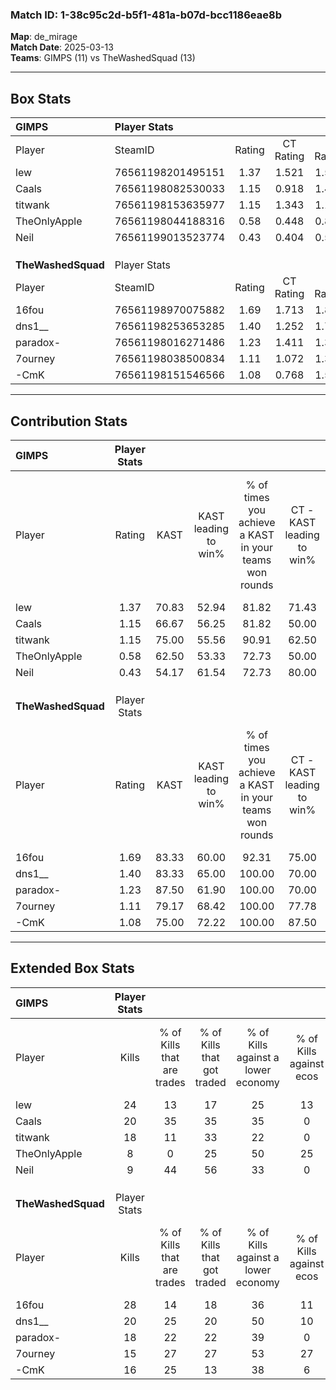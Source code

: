 ### Match ID: 1-38c95c2d-b5f1-481a-b07d-bcc1186eae8b  
**Map**: de_mirage  
**Match Date**: 2025-03-13  
**Teams**: GIMPS (11) vs TheWashedSquad (13)  

---  

## Box Stats  

| **GIMPS**          | Player Stats      |        |           |          |       |       |       |         |        |      |     |
| :- | :- | :-: | :-: | :-: | :-: | :-: | :-: | :-: | :-: | :-: | :-: |
| Player             | SteamID           | Rating | CT Rating | T Rating | KAST  |  ADR  | Kills | Assists | Deaths | K/D  | HS% |
| lew                | 76561198201495151 |  1.37  |   1.521   |  1.526   | 70.83 | 112.8 |  24   |    7    |   21   | 1.14 | 54  |
| Caals              | 76561198082530033 |  1.15  |   0.918   |  1.486   | 66.67 | 84.2  |  20   |    4    |   18   | 1.11 | 60  |
| titwank            | 76561198153635977 |  1.15  |   1.343   |  1.143   | 75.00 | 84.8  |  18   |    6    |   18   | 1.00 | 61  |
| TheOnlyApple       | 76561198044188316 |  0.58  |   0.448   |  0.837   | 62.50 | 43.9  |   8   |    7    |   18   | 0.44 | 50  |
| Neil               | 76561199013523774 |  0.43  |   0.404   |  0.583   | 54.17 | 38.0  |   9   |    3    |   22   | 0.41 | 44  |
|                    |                   |        |           |          |       |       |       |         |        |      |     |
|                    |                   |        |           |          |       |       |       |         |        |      |     |
|                    |                   |        |           |          |       |       |       |         |        |      |     |
| **TheWashedSquad** | Player Stats      |        |           |          |       |       |       |         |        |      |     |
| Player             | SteamID           | Rating | CT Rating | T Rating | KAST  |  ADR  | Kills | Assists | Deaths | K/D  | HS% |
| 16fou              | 76561198970075882 |  1.69  |   1.713   |  1.865   | 83.33 | 112.0 |  28   |    3    |   16   | 1.75 | 32  |
| dns1__             | 76561198253653285 |  1.40  |   1.252   |  1.776   | 83.33 | 96.5  |  20   |    9    |   15   | 1.33 | 65  |
| paradox-           | 76561198016271486 |  1.23  |   1.411   |  1.366   | 87.50 | 74.2  |  18   |    6    |   17   | 1.06 | 33  |
| 7ourney            | 76561198038500834 |  1.11  |   1.072   |  1.329   | 79.17 | 73.4  |  15   |   12    |   16   | 0.94 | 60  |
| -CmK               | 76561198151546566 |  1.08  |   0.768   |  1.567   | 75.00 | 64.3  |  16   |    5    |   15   | 1.07 | 37  |
---  

## Contribution Stats  

| **GIMPS**          | Player Stats |       |                      |                                                        |                           |                                                             |                          |                                                            |
| :- | :-: | :-: | :-: | :-: | :-: | :-: | :-: | :-: |
| Player             |    Rating    | KAST  | KAST leading to win% | % of times you achieve a KAST in your teams won rounds | CT - KAST leading to win% | CT - % of times you achieve a KAST in your teams won rounds | T - KAST leading to win% | T - % of times you achieve a KAST in your teams won rounds |
| lew                |     1.37     | 70.83 |        52.94         |                         81.82                          |           71.43           |                            83.33                            |          40.00           |                           80.00                            |
| Caals              |     1.15     | 66.67 |        56.25         |                         81.82                          |           50.00           |                            66.67                            |          62.50           |                           100.00                           |
| titwank            |     1.15     | 75.00 |        55.56         |                         90.91                          |           62.50           |                            83.33                            |          50.00           |                           100.00                           |
| TheOnlyApple       |     0.58     | 62.50 |        53.33         |                         72.73                          |           50.00           |                            50.00                            |          55.56           |                           100.00                           |
| Neil               |     0.43     | 54.17 |        61.54         |                         72.73                          |           80.00           |                            66.67                            |          50.00           |                           80.00                            |
|                    |              |       |                      |                                                        |                           |                                                             |                          |                                                            |
|                    |              |       |                      |                                                        |                           |                                                             |                          |                                                            |
|                    |              |       |                      |                                                        |                           |                                                             |                          |                                                            |
| **TheWashedSquad** | Player Stats |       |                      |                                                        |                           |                                                             |                          |                                                            |
| Player             |    Rating    | KAST  | KAST leading to win% | % of times you achieve a KAST in your teams won rounds | CT - KAST leading to win% | CT - % of times you achieve a KAST in your teams won rounds | T - KAST leading to win% | T - % of times you achieve a KAST in your teams won rounds |
| 16fou              |     1.69     | 83.33 |        60.00         |                         92.31                          |           75.00           |                            85.71                            |          50.00           |                           100.00                           |
| dns1__             |     1.40     | 83.33 |        65.00         |                         100.00                         |           70.00           |                           100.00                            |          60.00           |                           100.00                           |
| paradox-           |     1.23     | 87.50 |        61.90         |                         100.00                         |           70.00           |                           100.00                            |          54.55           |                           100.00                           |
| 7ourney            |     1.11     | 79.17 |        68.42         |                         100.00                         |           77.78           |                           100.00                            |          60.00           |                           100.00                           |
| -CmK               |     1.08     | 75.00 |        72.22         |                         100.00                         |           87.50           |                           100.00                            |          60.00           |                           100.00                           |
---  

## Extended Box Stats  

| **GIMPS**          | Player Stats |                            |                            |                                    |                         |                              |                                 |        |                             |                                     |                          |                               |                            |
| :- | :-: | :-: | :-: | :-: | :-: | :-: | :-: | :-: | :-: | :-: | :-: | :-: | :-: |
| Player             |    Kills     | % of Kills that are trades | % of Kills that got traded | % of Kills against a lower economy | % of Kills against ecos | % of Kills that are flawless | % of Kills that are close duels | Deaths | % of Deaths that get traded | % of Deaths against a lower economy | % of Deaths against ecos | % of Deaths that are flawless | % of Deaths that are close |
| lew                |      24      |             13             |             17             |                 25                 |           13            |              67              |                8                |   21   |             33              |                 19                  |            0             |              43               |             14             |
| Caals              |      20      |             35             |             35             |                 35                 |            0            |              60              |               15                |   18   |             11              |                 11                  |            0             |              72               |             0              |
| titwank            |      18      |             11             |             33             |                 22                 |            0            |              61              |                0                |   18   |             22              |                 11                  |            0             |              78               |             6              |
| TheOnlyApple       |      8       |             0              |             25             |                 50                 |           25            |              50              |               13                |   18   |             17              |                 17                  |            0             |              56               |             6              |
| Neil               |      9       |             44             |             56             |                 33                 |            0            |              89              |                0                |   22   |             14              |                 18                  |            0             |              73               |             0              |
|                    |              |                            |                            |                                    |                         |                              |                                 |        |                             |                                     |                          |                               |                            |
|                    |              |                            |                            |                                    |                         |                              |                                 |        |                             |                                     |                          |                               |                            |
|                    |              |                            |                            |                                    |                         |                              |                                 |        |                             |                                     |                          |                               |                            |
| **TheWashedSquad** | Player Stats |                            |                            |                                    |                         |                              |                                 |        |                             |                                     |                          |                               |                            |
| Player             |    Kills     | % of Kills that are trades | % of Kills that got traded | % of Kills against a lower economy | % of Kills against ecos | % of Kills that are flawless | % of Kills that are close duels | Deaths | % of Deaths that get traded | % of Deaths against a lower economy | % of Deaths against ecos | % of Deaths that are flawless | % of Deaths that are close |
| 16fou              |      28      |             14             |             18             |                 36                 |           11            |              82              |                4                |   16   |             25              |                 31                  |            0             |              75               |             0              |
| dns1__             |      20      |             25             |             20             |                 50                 |           10            |              55              |                0                |   15   |             33              |                 20                  |            7             |              47               |             13             |
| paradox-           |      18      |             22             |             22             |                 39                 |            0            |              56              |               11                |   17   |             41              |                 35                  |            6             |              59               |             6              |
| 7ourney            |      15      |             27             |             27             |                 53                 |           27            |              60              |               13                |   16   |             25              |                 31                  |            13            |              63               |             6              |
| -CmK               |      16      |             25             |             13             |                 38                 |            6            |              56              |                0                |   15   |             27              |                 27                  |            0             |              80               |             13             |
